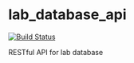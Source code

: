 # lab_database_api

[![Build Status](https://travis-ci.com/Linington-Lab/lab_database_api.svg?token=pUz2jVtbo2R393a7SHWx&branch=master)](https://travis-ci.com/Linington-Lab/lab_database_api)

RESTful API for lab database
